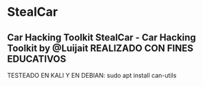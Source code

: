 # StealCar
Car Hacking Toolkit
StealCar - Car Hacking Toolkit by @Luijait
REALIZADO CON FINES EDUCATIVOS
------------------------------------------
TESTEADO EN KALI Y EN DEBIAN:
sudo apt install can-utils

